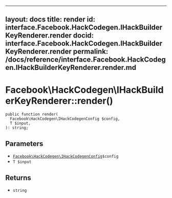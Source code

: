 
***

layout: docs
title: render
id: interface.Facebook.HackCodegen.IHackBuilderKeyRenderer.render
docid: interface.Facebook.HackCodegen.IHackBuilderKeyRenderer.render
permalink: /docs/reference/interface.Facebook.HackCodegen.IHackBuilderKeyRenderer.render.md
---







# Facebook\\HackCodegen\\IHackBuilderKeyRenderer::render()




``` Hack
public function render(
  Facebook\HackCodegen\IHackCodegenConfig $config,
  T $input,
): string;
```




## Parameters




+ [` Facebook\HackCodegen\IHackCodegenConfig `](<interface.Facebook.HackCodegen.IHackCodegenConfig.md>)`` $config ``
+ ` T $input `




## Returns




* ` string `